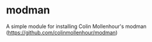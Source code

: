 # modman

A simple module for installing Colin Mollenhour's modman (https://github.com/colinmollenhour/modman)